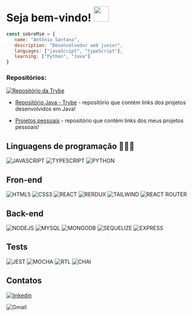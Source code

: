 # Seja bem-vindo! <img src="https://images-wixmp-ed30a86b8c4ca887773594c2.wixmp.com/f/92331572-9542-4da0-b134-464dacd47d44/dcz916l-14684120-a141-478b-b3d1-e0f9ee481909.gif?token=eyJ0eXAiOiJKV1QiLCJhbGciOiJIUzI1NiJ9.eyJzdWIiOiJ1cm46YXBwOjdlMGQxODg5ODIyNjQzNzNhNWYwZDQxNWVhMGQyNmUwIiwiaXNzIjoidXJuOmFwcDo3ZTBkMTg4OTgyMjY0MzczYTVmMGQ0MTVlYTBkMjZlMCIsIm9iaiI6W1t7InBhdGgiOiJcL2ZcLzkyMzMxNTcyLTk1NDItNGRhMC1iMTM0LTQ2NGRhY2Q0N2Q0NFwvZGN6OTE2bC0xNDY4NDEyMC1hMTQxLTQ3OGItYjNkMS1lMGY5ZWU0ODE5MDkuZ2lmIn1dXSwiYXVkIjpbInVybjpzZXJ2aWNlOmZpbGUuZG93bmxvYWQiXX0.z4_IJx5n1_kLuyaJ3xtVIIRTSxGHoFmrJS7We8L5lJk" width="40px"/>

```js
const sobreMim = {
   name: "Antônio Santana",
   description: "Desenvolvedor web junior",
   languages: ["javaScript", "typeScript"],
   learning: ["Python", "Java"]
}
``` 


### Repositórios:

[![Repositório da Trybe](https://github-readme-stats.vercel.app/api/pin/?username=antonioSsantana&repo=first&theme=radical)](https://github.com/AntonioSsantana/first)

- [Repositório Java - Trybe]() - repositório que contém links dos projetos desenvolvidos em Java!

- [Projetos pessoais]() - repositório que contém links dos meus projetos pessoais!

<h2>Linguagens de programação 👨🏻‍💻</h2>

![JAVASCRIPT](https://img.shields.io/badge/-JavaScript-0D1117?style=for-the-badge&logo=javascript&logoColor=yellow)
![TYPESCRIPT](https://img.shields.io/badge/-TypeScript-0D1117?style=for-the-badge&logo=typescript&logoColor=blue)
![PYTHON](https://img.shields.io/badge/-Python-0D1117?style=for-the-badge&logo=python&logoColor=yellow)

<h2>Fron-end</h2>

![HTML5](https://img.shields.io/badge/-HTML5-0D1117?style=for-the-badge&logo=HTML5)
![CSS3](https://img.shields.io/badge/-CSS-0D1117?style=for-the-badge&logo=CSS3&logoColor=1572B6)
![REACT](https://img.shields.io/badge/-React-0D1117?style=for-the-badge&logo=react&logoColor=61DAFB)
![RERDUX](https://img.shields.io/badge/-Redux-0D1117?style=for-the-badge&logo=redux&logoColor=purple)
![TAILWIND](https://img.shields.io/badge/-Tailwind_CSS-0D1117?style=for-the-badge&logo=tailwind-css&logoColor=white)
![REACT ROUTER](https://img.shields.io/badge/-React_Router-0D1117?style=for-the-badge&logo=react-router&logoColor=orange)

<h2>Back-end</h2>

![NODEJS](https://img.shields.io/badge/-Node.js-0D1117?style=for-the-badge&logo=node.js&logoColor=green)
![MYSQL](https://img.shields.io/badge/-MySql-0D1117?style=for-the-badge&logo=mysql&logoColor=blue)
![MONGODB](https://img.shields.io/badge/-MongoDB-0D1117?style=for-the-badge&logo=mongodb&logoColor=green)
![SEQUELIZE](https://img.shields.io/badge/-Sequelize-0D1117?style=for-the-badge&logo=Sequelize&logoColor=blue)
![EXPRESS](https://img.shields.io/badge/-Express-0D1117?style=for-the-badge&logo=Express&logoColor=brown)

<h2>Tests</h2>

![JEST](https://img.shields.io/badge/-Jest-0D1117?style=for-the-badge&logo=Jest&logoColor=red)
![MOCHA](https://img.shields.io/badge/-Mocha-0D1117?style=for-the-badge&logo=Mocha&logoColor=vine)
![RTL](https://img.shields.io/badge/-Testing%20Library-0D1117?style=for-the-badge&logo=Testing-Library&logoColor=orange)
![CHAI](https://img.shields.io/badge/-Chai-0D1117?style=for-the-badge&logo=Chai&logoColor=orange)

<h2>Contatos</h2>


<a href="https://www.linkedin.com/in/antoniosgn/">
	
![linkedin](https://img.shields.io/badge/antonio_santana-0D1117?style=for-the-badge&logo=linkedin&logoColor=white)

</a>

![Gmail](https://img.shields.io/badge/antonionetosg6@gmail.com-0D1117?style=for-the-badge&logo=gmail&logoColor=white)
